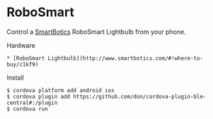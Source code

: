# RoboSmart

Control a [SmartBotics](http://www.smartbotics.com/) RoboSmart Lightbulb from your phone.

Hardware

    * [RoboSmart Lightbulb](http://www.smartbotics.com/#!where-to-buy/c1kf9)
    
Install

    $ cordova platform add android ios
    $ cordova plugin add https://github.com/don/cordova-plugin-ble-central#:/plugin
    $ cordova run
    


